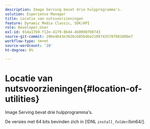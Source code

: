 ```yaml
---
description: Image Serving bevat drie hulpprogramma's.
solution: Experience Manager
title: Locatie van nutsvoorzieningen
feature: Dynamic Media Classic, SDK/API
role: Developer,User
exl-id: 014a17b9-f12e-4179-8b44-4b0090769743
source-git-commit: 206e4643e3926cb85b4be2189743578f88180be7
workflow-type: tm+mt
source-wordcount: '28'
ht-degree: 0%

---
```


# Locatie van nutsvoorzieningen{#location-of-utilities}

Image Serving bevat drie hulpprogramma&#39;s.

De versies met 64 bits bevinden zich in [!DNL *`install_folder`*/bin64/].
